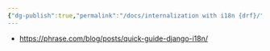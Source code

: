 ```yaml
---
{"dg-publish":true,"permalink":"/docs/internalization with i18n {drf}/","title":"internalization with i18n {drf}"}
---
```


- https://phrase.com/blog/posts/quick-guide-django-i18n/
